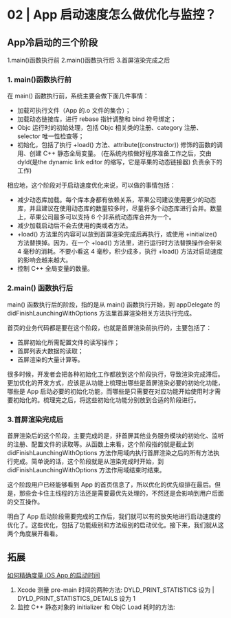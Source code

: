 # 02 | App 启动速度怎么做优化与监控？
## App冷启动的三个阶段

1.main()函数执行前 
2.main()函数执行后
3.首屏渲染完成之后 


### 1. main()函数执行前
在 main() 函数执行前，系统主要会做下面几件事情：

+ 加载可执行文件（App 的.o 文件的集合）；
+ 加载动态链接库，进行 rebase 指针调整和 bind 符号绑定；
+ Objc 运行时的初始处理，包括 Objc 相关类的注册、category 注册、selector 唯一性检查等；
+ 初始化，包括了执行 +load() 方法、attribute((constructor)) 修饰的函数的调用、创建 C++ 静态全局变量。
(在系统内核做好程序准备工作之后，交由 dyld(是the dynamic link editor 的缩写，它是苹果的动态链接器) 负责余下的工作)

相应地，这个阶段对于启动速度优化来说，可以做的事情包括：

+ 减少动态库加载。每个库本身都有依赖关系，苹果公司建议使用更少的动态库，并且建议在使用动态库的数量较多时，尽量将多个动态库进行合并。数量上，苹果公司最多可以支持 6 个非系统动态库合并为一个。
+ 减少加载启动后不会去使用的类或者方法。
+ +load() 方法里的内容可以放到首屏渲染完成后再执行，或使用 +initialize() 方法替换掉。因为，在一个 +load() 方法里，进行运行时方法替换操作会带来 4 毫秒的消耗。不要小看这 4 毫秒，积少成多，执行 +load() 方法对启动速度的影响会越来越大。
+ 控制 C++ 全局变量的数量。

### 2.main() 函数执行后
main() 函数执行后的阶段，指的是从 main() 函数执行开始，到 appDelegate 的 didFinishLaunchingWithOptions 方法里首屏渲染相关方法执行完成。

首页的业务代码都是要在这个阶段，也就是首屏渲染前执行的，主要包括了：

+ 首屏初始化所需配置文件的读写操作；
+ 首屏列表大数据的读取；
+ 首屏渲染的大量计算等。

很多时候，开发者会把各种初始化工作都放到这个阶段执行，导致渲染完成滞后。更加优化的开发方式，应该是从功能上梳理出哪些是首屏渲染必要的初始化功能，哪些是 App 启动必要的初始化功能，而哪些是只需要在对应功能开始使用时才需要初始化的。梳理完之后，将这些初始化功能分别放到合适的阶段进行。

### 3.首屏渲染完成后
首屏渲染后的这个阶段，主要完成的是，非首屏其他业务服务模块的初始化、监听的注册、配置文件的读取等。从函数上来看，这个阶段指的就是截止到 didFinishLaunchingWithOptions 方法作用域内执行首屏渲染之后的所有方法执行完成。简单说的话，这个阶段就是从渲染完成时开始，到 didFinishLaunchingWithOptions 方法作用域结束时结束。

这个阶段用户已经能够看到 App 的首页信息了，所以优化的优先级排在最后。但是，那些会卡住主线程的方法还是需要最优先处理的，不然还是会影响到用户后面的交互操作。

明白了 App 启动阶段需要完成的工作后，我们就可以有的放矢地进行启动速度的优化了。这些优化，包括了功能级别和方法级别的启动优化。接下来，我们就从这两个角度展开看看。




## 拓展
[如何精确度量 iOS App 的启动时间](https://www.jianshu.com/p/c14987eee107)
1. Xcode 测量 pre-main 时间的两种方法: DYLD_PRINT_STATISTICS 设为 | DYLD_PRINT_STATISTICS_DETAILS 设为 1 
2. 监控 C++ 静态对象的 initializer 和 ObjC Load 耗时的方法: 
